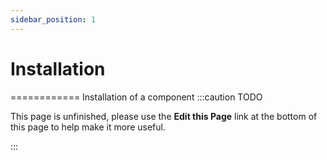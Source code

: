 ```yaml
---
sidebar_position: 1
---
```

Installation
============
============
Installation of a component
:::caution TODO

This page is unfinished, please use the **Edit this Page** link at the bottom of this page to help make it more useful.

:::
